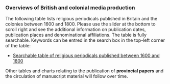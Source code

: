 ### Overviews of British and colonial media production

The following table lists religious periodicals published in Britain and the colonies between 1600 and 1800. Please use the slider at the bottom to scroll right and see the additional information on publication dates, publication places and denominational affiliations. The table is fully searchable. Keywords can be entred in the search box in the top-left corner of the table:

- [Searchable table of religious periodicals published between 1600 and 1800](https://github.com/MonikaBarget/Revolts/blob/master/TABLE_religious-periodicals.csv)

Other tables and charts relating to the publication of **provincial papers** and the circulation of manuscript material will follow over time.
